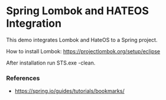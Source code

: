 # Spring Lombok and HATEOS Integration

This demo integrates Lombok and HateOS to a Spring project.

How to install Lombok: https://projectlombok.org/setup/eclipse

After installation run STS.exe -clean.

### References

 - https://spring.io/guides/tutorials/bookmarks/